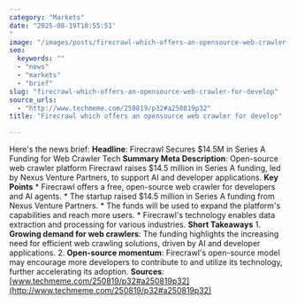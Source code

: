 ```yaml
---
category: "Markets"
date: "2025-08-19T18:55:51'"
image: "/images/posts/firecrawl-which-offers-an-opensource-web-crawler-for-develop.png"
seo:
  keywords: ""
  - "news"
  - "markets"
  - "brief"
slug: "firecrawl-which-offers-an-opensource-web-crawler-for-develop"
source_urls:
  - "http://www.techmeme.com/250819/p32#a250819p32"
title: "Firecrawl which offers an opensource web crawler for develop"

---
```


Here's the news brief:  **Headline**: Firecrawl Secures $14.5M in Series A Funding for Web Crawler Tech  **Summary Meta Description**: Open-source web crawler platform Firecrawl raises $14.5 million in Series A funding, led by Nexus Venture Partners, to support AI and developer applications.  **Key Points**  * Firecrawl offers a free, open-source web crawler for developers and AI agents. * The startup raised $14.5 million in Series A funding from Nexus Venture Partners. * The funds will be used to expand the platform's capabilities and reach more users. * Firecrawl's technology enables data extraction and processing for various industries.  **Short Takeaways**  1. **Growing demand for web crawlers**: The funding highlights the increasing need for efficient web crawling solutions, driven by AI and developer applications. 2. **Open-source momentum**: Firecrawl's open-source model may encourage more developers to contribute to and utilize its technology, further accelerating its adoption.  **Sources**: [www.techmeme.com/250819/p32#a250819p32](http://www.techmeme.com/250819/p32#a250819p32)